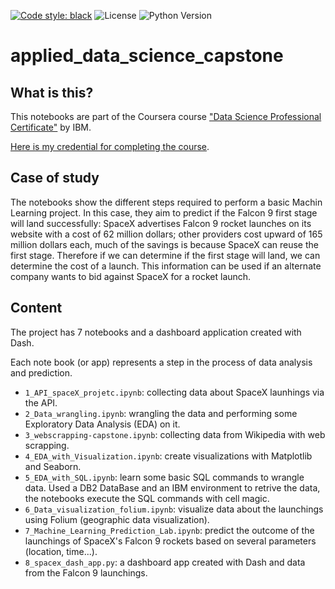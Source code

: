 [![Code style: black](https://img.shields.io/badge/code%20style-black-000000.svg)](https://github.com/psf/black)
![License](https://img.shields.io/badge/License-MIT-blue.svg)
![Python Version](https://img.shields.io/badge/Python-3.8%2B-blue.svg)

# applied_data_science_capstone

## What is this?

This notebooks are part of the Coursera course ["Data Science Professional Certificate"](https://www.coursera.org/professional-certificates/ibm-data-science) by IBM.

[Here is my credential for completing the course](https://www.credly.com/badges/d869e7e7-d1c6-42d1-960e-47bb17019390?source=linked_in_profile).

## Case of study

The notebooks show the different steps required to perform a basic Machin Learning project. In this case, they aim to predict if the Falcon 9 first stage will land successfully: SpaceX advertises Falcon 9 rocket launches on its website with a cost of 62 million dollars; other providers cost upward of 165 million dollars each, much of the savings is because SpaceX can reuse the first stage. Therefore if we can determine if the first stage will land, we can determine the cost of a launch. This information can be used if an alternate company wants to bid against SpaceX for a rocket launch.


## Content

The project has 7 notebooks and a dashboard application created with Dash.

Each note book (or app) represents a step in the process of data analysis and prediction. 

* ```1_API_spaceX_projetc.ipynb```: collecting data about SpaceX launhings via the API.
* ```2_Data_wrangling.ipynb```: wrangling the data and performing some Exploratory Data Analysis (EDA) on it.
* ```3_webscrapping-capstone.ipynb```: collecting data from Wikipedia with web scrapping.
* ```4_EDA_with_Visualization.ipynb```: create visualizations with Matplotlib and Seaborn.
* ```5_EDA_with_SQL.ipynb```: learn some basic SQL commands to wrangle data. Used a DB2 DataBase and an IBM environment to retrive the data, the notebooks execute the SQL commands with cell magic.
* ```6_Data_visualization_folium.ipynb```: visualize data about the launchings using Folium (geographic data visualization).
* ```7_Machine_Learning_Prediction_Lab.ipynb```: predict the outcome of the launchings of SpaceX's Falcon 9 rockets based on several parameters (location, time...).
* ```8_spacex_dash_app.py```: a dashboard app created with Dash and data from the Falcon 9 launchings.